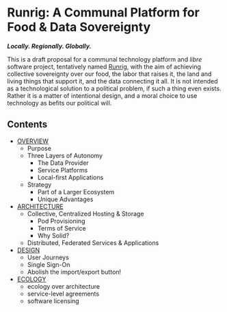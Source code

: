 # Runrig: A Communal Platform for Food & Data Sovereignty
___Locally. Regionally. Globally.___

This is a draft proposal for a communal technology platform and _libre_ software project, tentatively named [Runrig](https://en.wikipedia.org/wiki/Run_rig), with the aim of achieving collective sovereignty over our food, the labor that raises it, the land and living things that support it, and the data connecting it all. It is not intended as a technological solution to a political problem, if such a thing even exists. Rather it is a matter of intentional design, and a moral choice to use technology as befits our political will.

## Contents
- [OVERVIEW](overview.md)
  - Purpose
  - Three Layers of Autonomy
    - The Data Provider
    - Service Platforms
    - Local-first Applications
  - Strategy
    - Part of a Larger Ecosystem
    - Unique Advantages
- [ARCHITECTURE](architecture.md)
  - Collective, Centralized Hosting & Storage
    - Pod Provisioning
    - Terms of Service
    - Why Solid?
  - Distributed, Federated Services & Applications
- [DESIGN](design.md)
  - User Journeys
  - Single Sign-On
  - Abolish the import/export button!
- [ECOLOGY](ecology.md)
  - ecology over architecture
  - service-level agreements
  - software licensing
